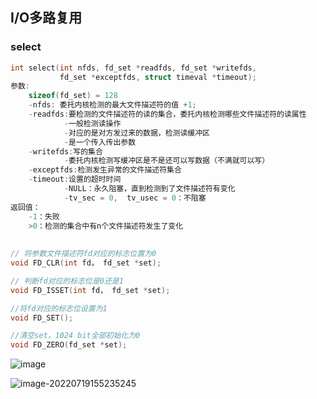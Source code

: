 ## I/O多路复用

### select

```c++
int select(int nfds, fd_set *readfds, fd_set *writefds, 
           fd_set *exceptfds, struct timeval *timeout);
参数:
	sizeof(fd_set) = 128
	-nfds: 委托内核检测的最大文件描述符的值 +1;
	-readfds:要检测的文件描述符的读的集合，委托内核检测哪些文件描述符的读属性
        	-一般检测读操作
        	-对应的是对方发过来的数据，检测读缓冲区
        	-是一个传入传出参数
	-writefds:写的集合
        	-委托内核检测写缓冲区是不是还可以写数据（不满就可以写）
	-exceptfds:检测发生异常的文件描述符集合
	-timeout:设置的超时时间
        	-NULL：永久阻塞，直到检测到了文件描述符有变化
        	-tv_sec = 0,  tv_usec = 0：不阻塞    
返回值：
    -1：失败
    >0：检测的集合中有n个文件描述符发生了变化
        
        
// 将参数文件描述符fd对应的标志位置为0
void FD_CLR(int fd， fd_set *set);

// 判断fd对应的标志位是0还是1
void FD_ISSET(int fd， fd_set *set);

//将fd对应的标志位设置为1
void FD_SET();

//清空set，1024 bit全部初始化为0
void FD_ZERO(fd_set *set);
```
![image](https://user-images.githubusercontent.com/59153788/179463289-4c9d2972-dcef-4970-91e6-683dd76b531e.png)


![image-20220719155235245](C:\Users\cuibin\AppData\Roaming\Typora\typora-user-images\image-20220719155235245.png)
